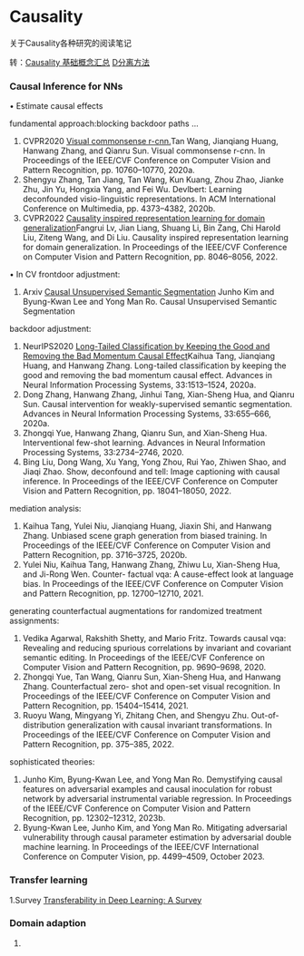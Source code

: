 # Causality
关于Causality各种研究的阅读笔记

转：[Causality 基础概念汇总](https://zhuanlan.zhihu.com/p/269625734)
[D分离方法](https://www.bilibili.com/video/BV1xF411K7aa?p=5&vd_source=7f04b7eac11d48d62aada37d93c07804)

### Causal Inference for NNs

$\bullet$ Estimate causal effects

fundamental approach:blocking backdoor paths ...

1. CVPR2020 [Visual commonsense r-cnn.](https://arxiv.org/abs/2002.12204)Tan Wang, Jianqiang Huang, Hanwang Zhang, and Qianru Sun. Visual commonsense r-cnn. In Proceedings of the IEEE/CVF Conference on Computer Vision and Pattern Recognition, pp. 10760–10770, 2020a.
2. Shengyu Zhang, Tan Jiang, Tan Wang, Kun Kuang, Zhou Zhao, Jianke Zhu, Jin Yu, Hongxia Yang, and Fei Wu. Devlbert: Learning deconfounded visio-linguistic representations. In ACM International Conference on Multimedia, pp. 4373–4382, 2020b.
3. CVPR2022 [Causality inspired representation learning for domain generalization](https://arxiv.org/abs/2203.14237)Fangrui Lv, Jian Liang, Shuang Li, Bin Zang, Chi Harold Liu, Ziteng Wang, and Di Liu. Causality inspired representation learning for domain generalization. In Proceedings of the IEEE/CVF Conference on Computer Vision and Pattern Recognition, pp. 8046–8056, 2022.

$\bullet$ In CV
frontdoor adjustment:
1. Arxiv [Causal Unsupervised Semantic Segmentation](https://arxiv.org/abs/2310.07379)
  Junho Kim and Byung-Kwan Lee and Yong Man Ro. Causal Unsupervised Semantic Segmentation

backdoor adjustment:
1. NeurIPS2020 [Long-Tailed Classification by Keeping the Good and Removing the Bad Momentum Causal Effect](https://arxiv.org/abs/2009.12991)Kaihua Tang, Jianqiang Huang, and Hanwang Zhang. Long-tailed classification by keeping the good and removing the bad momentum causal effect. Advances in Neural Information Processing Systems, 33:1513–1524, 2020a.
2. Dong Zhang, Hanwang Zhang, Jinhui Tang, Xian-Sheng Hua, and Qianru Sun. Causal intervention for weakly-supervised semantic segmentation. Advances in Neural Information Processing Systems, 33:655–666, 2020a.
3. Zhongqi Yue, Hanwang Zhang, Qianru Sun, and Xian-Sheng Hua. Interventional few-shot learning. Advances in Neural Information Processing Systems, 33:2734–2746, 2020.
4. Bing Liu, Dong Wang, Xu Yang, Yong Zhou, Rui Yao, Zhiwen Shao, and Jiaqi Zhao. Show, deconfound and tell: Image captioning with causal inference. In Proceedings of the IEEE/CVF Conference on Computer Vision and Pattern Recognition, pp. 18041–18050, 2022.

mediation analysis:
1. Kaihua Tang, Yulei Niu, Jianqiang Huang, Jiaxin Shi, and Hanwang Zhang. Unbiased scene graph generation from biased training. In Proceedings of the IEEE/CVF Conference on Computer Vision and Pattern Recognition, pp. 3716–3725, 2020b.
2. Yulei Niu, Kaihua Tang, Hanwang Zhang, Zhiwu Lu, Xian-Sheng Hua, and Ji-Rong Wen. Counter- factual vqa: A cause-effect look at language bias. In Proceedings of the IEEE/CVF Conference on Computer Vision and Pattern Recognition, pp. 12700–12710, 2021.

generating counterfactual augmentations for randomized treatment assignments:
1. Vedika Agarwal, Rakshith Shetty, and Mario Fritz. Towards causal vqa: Revealing and reducing spurious correlations by invariant and covariant semantic editing. In Proceedings of the IEEE/CVF Conference on Computer Vision and Pattern Recognition, pp. 9690–9698, 2020.
2. Zhongqi Yue, Tan Wang, Qianru Sun, Xian-Sheng Hua, and Hanwang Zhang. Counterfactual zero- shot and open-set visual recognition. In Proceedings of the IEEE/CVF Conference on Computer Vision and Pattern Recognition, pp. 15404–15414, 2021.
3. Ruoyu Wang, Mingyang Yi, Zhitang Chen, and Shengyu Zhu. Out-of-distribution generalization with causal invariant transformations. In Proceedings of the IEEE/CVF Conference on Computer Vision and Pattern Recognition, pp. 375–385, 2022.

sophisticated theories:
1. Junho Kim, Byung-Kwan Lee, and Yong Man Ro. Demystifying causal features on adversarial examples and causal inoculation for robust network by adversarial instrumental variable regression. In Proceedings of the IEEE/CVF Conference on Computer Vision and Pattern Recognition, pp. 12302–12312, 2023b.
2. Byung-Kwan Lee, Junho Kim, and Yong Man Ro. Mitigating adversarial vulnerability through causal parameter estimation by adversarial double machine learning. In Proceedings of the IEEE/CVF International Conference on Computer Vision, pp. 4499–4509, October 2023.

### Transfer learning
1.Survey [Transferability in Deep Learning: A Survey](https://arxiv.org/abs/2201.05867)


### Domain adaption
1. 

